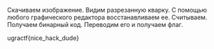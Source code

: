 Скачиваем изображение. Видим разрезанную кварку. С помощью любого графического редактора восстанавливаем ее. Считываем. Получаем бинарный код. Переводим его и получаем флаг.

ugractf{nice_hack_dude}
